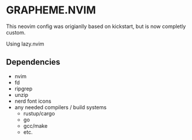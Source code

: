 # GRAPHEME.NVIM

This neovim config was origianlly based on kickstart, but is now completly custom.

Using lazy.nvim

## Dependencies
- nvim
- fd
- ripgrep
- unzip
- nerd font icons
- any needed compilers / build systems
    - rustup/cargo
    - go
    - gcc/make
    - etc.
    

